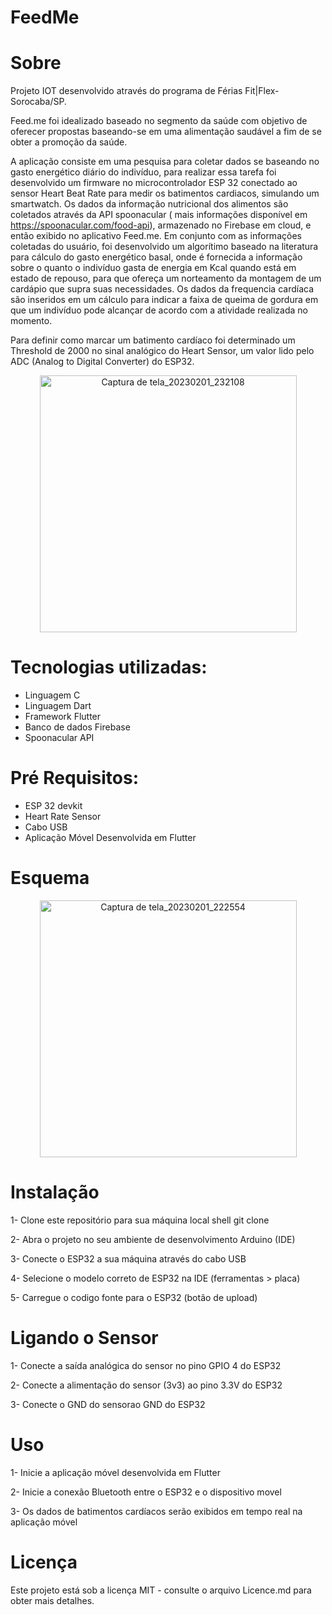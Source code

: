 # FeedMe

# Sobre
Projeto IOT desenvolvido através do programa de Férias Fit|Flex-Sorocaba/SP.

  Feed.me foi idealizado baseado no segmento da saúde com objetivo de oferecer propostas baseando-se em uma alimentação saudável a fim de se obter a promoção da saúde.
  
   A aplicação consiste em uma pesquisa para coletar dados se baseando no gasto energético diário do indivíduo, para realizar essa tarefa foi desenvolvido um firmware no microcontrolador ESP 32 conectado ao sensor Heart Beat Rate para medir os batimentos cardiacos, simulando um smartwatch.
  Os dados da informação nutricional dos alimentos são coletados através da API spoonacular ( mais informações disponível em https://spoonacular.com/food-api), armazenado no Firebase em cloud, e então exibido no aplicativo Feed.me. Em conjunto com as informações coletadas do usuário, foi desenvolvido um algorítimo baseado na literatura para cálculo do gasto energético basal, onde é fornecida a informação sobre o quanto o indivíduo gasta de energia em Kcal quando está em estado de repouso, para que ofereça um norteamento da montagem de um cardápio que supra suas necessidades.
  Os dados da frequencia cardíaca são inseridos em um cálculo para indicar a faixa de queima de gordura em que um indivíduo pode alcançar de acordo com a atividade realizada no momento.

Para definir como marcar um batimento cardíaco foi determinado um Threshold de 2000 no sinal analógico do Heart Sensor, um valor lido pelo ADC (Analog to Digital Converter) do ESP32.

<div align="center">
  <img width="411" alt="Captura de tela_20230201_232108"src="https://user-images.githubusercontent.com/91417907/216215501-b8d7f571-6a95-4f4f-9597-af0636a58381.png">
</div>
  
# Tecnologias utilizadas:
- Linguagem C
- Linguagem Dart
- Framework Flutter
- Banco de dados Firebase
- Spoonacular API

# Pré Requisitos:
- ESP 32 devkit
- Heart Rate Sensor 
- Cabo USB
- Aplicação Móvel Desenvolvida em Flutter
  
# Esquema
<div align="center">
<img width="411" alt="Captura de tela_20230201_222554"src="https://user-images.githubusercontent.com/91417907/216208895-8c39cc12-d579-448d-a724-24969dc23fe7.png">
</div>
 
# Instalação
1- Clone este repositório para sua máquina local
shell
git clone

2- Abra o projeto no seu ambiente de desenvolvimento Arduino (IDE)

3- Conecte o ESP32 a sua máquina através do cabo USB

4- Selecione o modelo correto de ESP32 na IDE (ferramentas > placa)

5- Carregue o codigo fonte para o ESP32 (botão de upload)

# Ligando o Sensor

1- Conecte a saída analógica do sensor no pino GPIO 4 do ESP32

2- Conecte a alimentação do sensor (3v3) ao pino 3.3V do ESP32

3- Conecte o GND do sensorao GND do ESP32

# Uso

1- Inicie a aplicação móvel desenvolvida em Flutter

2- Inicie a conexão Bluetooth entre o ESP32 e o dispositivo movel

3- Os dados de batimentos cardíacos serão exibidos em tempo real na aplicação móvel

# Licença
Este projeto está sob a licença MIT - consulte o arquivo Licence.md para obter mais detalhes.
